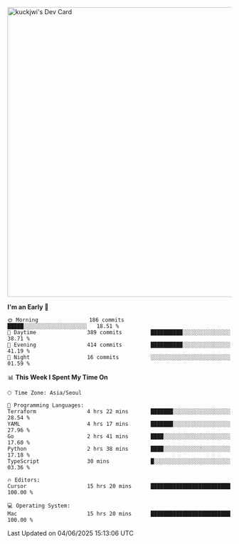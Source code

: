 <a href="https://app.daily.dev/kuckhwancho"><img src="https://api.daily.dev/devcards/v2/efef39c8028947428b3c0b486b9cd9b6.png?r=iz2&type=wide" width="652" alt="kuckjwi's Dev Card"/></a>

<!--START_SECTION:waka-->
**I'm an Early 🐤** 

```text
🌞 Morning                186 commits         █████░░░░░░░░░░░░░░░░░░░░   18.51 % 
🌆 Daytime                389 commits         ██████████░░░░░░░░░░░░░░░   38.71 % 
🌃 Evening                414 commits         ██████████░░░░░░░░░░░░░░░   41.19 % 
🌙 Night                  16 commits          ░░░░░░░░░░░░░░░░░░░░░░░░░   01.59 % 
```


📊 **This Week I Spent My Time On** 

```text
🕑︎ Time Zone: Asia/Seoul

💬 Programming Languages: 
Terraform                4 hrs 22 mins       ███████░░░░░░░░░░░░░░░░░░   28.54 % 
YAML                     4 hrs 17 mins       ███████░░░░░░░░░░░░░░░░░░   27.96 % 
Go                       2 hrs 41 mins       ████░░░░░░░░░░░░░░░░░░░░░   17.60 % 
Python                   2 hrs 38 mins       ████░░░░░░░░░░░░░░░░░░░░░   17.18 % 
TypeScript               30 mins             █░░░░░░░░░░░░░░░░░░░░░░░░   03.36 % 

🔥 Editors: 
Cursor                   15 hrs 20 mins      █████████████████████████   100.00 % 

💻 Operating System: 
Mac                      15 hrs 20 mins      █████████████████████████   100.00 % 
```


 Last Updated on 04/06/2025 15:13:06 UTC
<!--END_SECTION:waka-->
